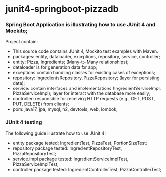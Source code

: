 # junit4-springboot-pizzadb

### Spring Boot Application is illustrating how to use JUnit 4 and Mockito;
Project contain:

* This source code contains JUnit 4, Mockito test examples with Maven.
* packages: entity, dataloader, exceptions, repository, service, controller;
* entity: Pizza, Ingredients; (Many-to-Many relationships);
* dataloader is for generation data for app;
* exceptions contain handling classes for existing cases of exceptions;
* repository: IngredientsRepository, PizzaRepository; (layer for persisting data);
* service: contain interfaces and implementations (IngredientServiceImpl, PizzaServiceImpl); layer for interact with the database more easily;
* controller: responsible for receiving HTTP requests (e.g., GET, POST, PUT, DELETE) from clients;
* pom: java17, jpa, mysql, h2, devtools, web, lombok;

### JUnit 4 testing
The following guide illustrate how to use JUnit 4:

* entity package tested: IngredientTest, PizzaTest, PortionSizeTest;
* repository package tested: IngredientRepositoryTest, PizzaRepositoryTest;
* service.impl package tested: IngredientServiceImplTest, PizzaServiceImplTest;
* controller package tested: IngredientControllerTest, PizzaControllerTest;
